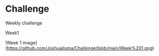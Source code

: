 # Challenge
Weekly challenge

Week1

!Week 1 image](https://github.com/Joshuailuma/Challenge/blob/main/Week%201.png)


